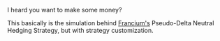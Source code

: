 

I heard you want to make some money? 

This basically is the simulation behind [Francium's](https://francium.io/app/strategies/farming) Pseudo-Delta Neutral Hedging Strategy, but with strategy customization.
